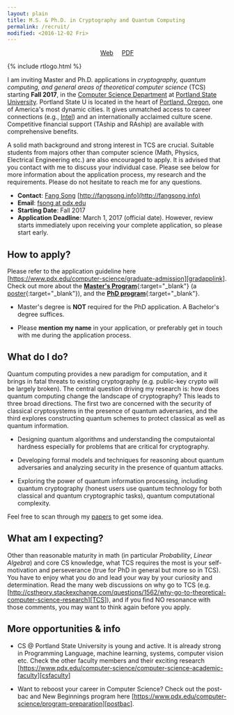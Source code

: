 ```yaml
---
layout: plain
title: M.S. & Ph.D. in Cryptography and Quantum Computing
permalink: /recruit/
modified: <2016-12-02 Fri>
---
```


<p style="text-align: center;"><a href="{{base}}/recruit/">Web</a>  &nbsp; &nbsp; <a href="{{base}}/files/docs/phdrecf17.pdf">PDF</a></p> 

{% include rtlogo.html %}

I am inviting Master and Ph.D. applications in _cryptography, quantum
computing, and general areas of theoretical computer science_ (TCS)
starting **Fall 2017**, in
the [Computer Science Department](computer-science/)
at [Portland State University](http://www.pdx.edu/). Portland State U
is located in the heart
of [Portland, Oregon](https://en.wikipedia.org/wiki/Portland,_Oregon),
one of America's most dynamic cities. It gives unmatched access to
career connections
(e.g., [Intel](http://www.intel.com/content/www/us/en/homepage.html))
and an internationally acclaimed culture scene. Competitive financial
support (TAship and RAship) are available with comprehensive benefits.

A solid math background and strong interest in TCS are
crucial. Suitable students from majors other than computer science
(Math, Physics, Electrical Engineering etc.) are also encouraged to
apply. It is advised that you contact with me to discuss your
individual case. Please see below for more information about the
application process, my research and the requirements. Please do not
hesitate to reach me for any questions.

*  **Contact**: [Fang Song](http://fangsong.info) [http://fangsong.info](http://fangsong.info)
*  **Email**: [fsong at pdx.edu](mailto:fsong@pdx.edu)
*  **Starting Date**: Fall 2017
*  **Application Deadline**: March 1, 2017 (official date). However,
   review starts immediately upon receiving your complete application,
   so please start early.

## How to apply?
Please refer to the application guideline
here
[https://www.pdx.edu/computer-science/graduate-admission][gradapplink]. Check
out more about the [**Master's Program**][mslink]{:target="_blank"}
(a [poster]({{base}}/files/docs/mscs.pdf){:target="_blank"}), and
the
[**PhD program**](https://www.pdx.edu/computer-science/doctor-of-philosophy-in-computer-science){:target="_blank"}.


*  Master's degree is **NOT** required for the PhD application. A Bachelor's degree suffices. 

*  Please **mention my name** in your application, or preferably get
   in touch with me during the application process.

## What do I do?

Quantum computing provides a new paradigm for computation, and it
brings in fatal threats to existing cryptography (e.g. public-key
crypto will be largely broken). The central question driving my
research is: how does quantum computing change the landscape of
cryptography? This leads to three broad directions. The first two are
concerned with the security of classical cryptosystems in the presence
of quantum adversaries, and the third explores constructing quantum
schemes to protect classical as well as quantum information.


*  Designing quantum algorithms and understanding the computaiontal
   hardness especially for problems that are critical for
   cryptography.

*  Developing formal models and techniques for reasoning about quantum
   adversaries and analyzing security in the presence of quantum attacks. 

*  Exploring the power of quantum information processing, including
   quantum cryptography (honest users use quantum technology for both
   classical and quantum cryptographic tasks), quantum computational
   complexity.

Feel free to scan through my [papers]({{base}}/research/) to get some idea. 

## What am I expecting?

Other than reasonable maturity in math (in particular _Probability_,
_Linear Algebra_) and core CS knowledge, what TCS requires the most is
your self-motivation and perseverance (true for PhD in general but
more so in TCS). You have to enjoy what you do and lead your way by
your curiosity and determination. Read the many web discussions on why
go to TCS
(e.g. [http://cstheory.stackexchange.com/questions/1562/why-go-to-theoretical-computer-science-research][TCS]),
and if you find NO resonance with those comments, you may want to
think again before you apply.

## More opportunities & info 

* CS @ Portland State University is young and active. It is already
  strong in Programming Language, machine learning, systems, computer
  vision etc. Check the other faculty members and their exciting
  research
  [https://www.pdx.edu/computer-science/computer-science-academic-faculty][csfaculty]

*  Want to reboost your career in Computer Science? Check out the post-bac and New Beginnings program here [https://www.pdx.edu/computer-science/program-preparation][postbac].

[gradapplink]: https://www.pdx.edu/computer-science/graduate-admission
[mslink]: https://www.pdx.edu/computer-science/master-of-science-in-computer-science
[postbac]: https://www.pdx.edu/computer-science/program-preparation
[TCS]: http://cstheory.stackexchange.com/questions/1562/why-go-to-theoretical-computer-science-research
[csfaculty]: https://www.pdx.edu/computer-science/computer-science-academic-faculty
